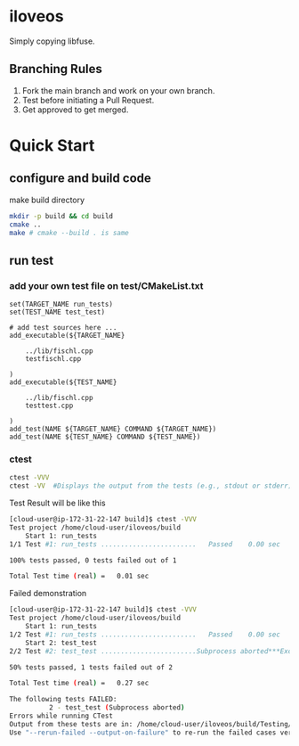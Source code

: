 # iloveos

Simply copying libfuse.


## Branching Rules

1. Fork the main branch and work on your own branch.
2. Test before initiating a Pull Request.
3. Get approved to get merged.

# Quick Start

## configure and build code
make build directory 
```bash
mkdir -p build && cd build
cmake ..
make # cmake --build . is same
```

## run test
### add your own test file on test/CMakeList.txt
```
set(TARGET_NAME run_tests)
set(TEST_NAME test_test)

# add test sources here ... 
add_executable(${TARGET_NAME} 

    ../lib/fischl.cpp 
    testfischl.cpp
    
)
add_executable(${TEST_NAME} 

    ../lib/fischl.cpp 
    testtest.cpp
    
)
add_test(NAME ${TARGET_NAME} COMMAND ${TARGET_NAME})
add_test(NAME ${TEST_NAME} COMMAND ${TEST_NAME})
```

### ctest
```bash
ctest -VVV 
ctest -VV  #Displays the output from the tests (e.g., stdout or stderr) in addition to the test information.
```
Test Result will be like this
```bash
[cloud-user@ip-172-31-22-147 build]$ ctest -VVV
Test project /home/cloud-user/iloveos/build
    Start 1: run_tests
1/1 Test #1: run_tests ........................   Passed    0.00 sec

100% tests passed, 0 tests failed out of 1

Total Test time (real) =   0.01 sec
```

Failed demonstration
```bash
[cloud-user@ip-172-31-22-147 build]$ ctest -VVV
Test project /home/cloud-user/iloveos/build
    Start 1: run_tests
1/2 Test #1: run_tests ........................   Passed    0.00 sec
    Start 2: test_test
2/2 Test #2: test_test ........................Subprocess aborted***Exception:   0.26 sec

50% tests passed, 1 tests failed out of 2

Total Test time (real) =   0.27 sec

The following tests FAILED:
          2 - test_test (Subprocess aborted)
Errors while running CTest
Output from these tests are in: /home/cloud-user/iloveos/build/Testing/Temporary/LastTest.log
Use "--rerun-failed --output-on-failure" to re-run the failed cases verbosely.
```
